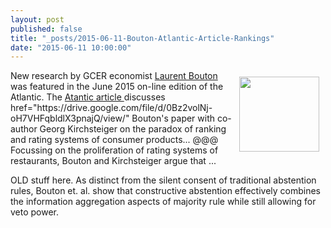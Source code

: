 ```yaml
---
layout: post
published: false
title: "_posts/2015-06-11-Bouton-Atlantic-Article-Rankings"
date: "2015-06-11 10:00:00"
---
```





 <img style="float: right; width: 128px; height: 120px; margin: 10px;" src="{{ site.baseurl }}/assets/images/LaurentBouton.jpg" />
<p>  New research by GCER economist <a href="https://sites.google.com/site/boutonllj/"> Laurent Bouton </a>  was featured in the June 2015 on-line edition of the Atlantic. The <a href="http://www.theatlantic.com/business/archive/2015/06/reviews-economics-resturants-customers-yelp/395225/">   Atantic article </a> discusses <a> href="https://drive.google.com/file/d/0Bz2volNj-oH7VHFqbldlX3pnajQ/view/" Bouton's paper  with co-author  Georg Kirchsteiger </a> on the paradox of ranking and rating systems of consumer products... @@@ Focussing on the proliferation of rating systems of restaurants,  Bouton and Kirchsteiger argue that ...  </p>

<p> OLD stuff here. As distinct from the silent consent of traditional abstention rules, Bouton et. al. show that constructive abstention  effectively combines the information aggregation aspects of majority rule while still allowing for veto power.    </p>
